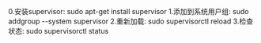 0.安装supervisor:
sudo apt-get install supervisor
1.添加到系统用户组:
sudo addgroup --system supervisor
2.重新加载:
sudo supervisorctl reload
3.检查状态:
sudo supervisorctl status
